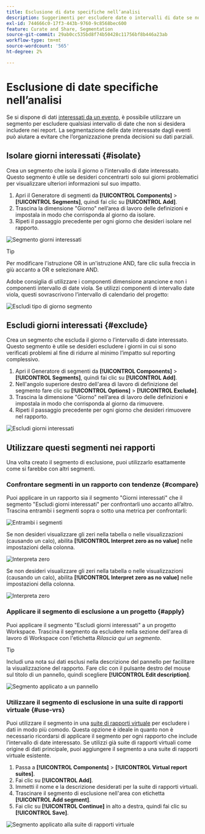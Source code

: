 ```yaml
---
title: Esclusione di date specifiche nell’analisi
description: Suggerimenti per escludere date o intervalli di date se non si desidera includerli nei rapporti.
exl-id: 744666c0-17f3-443b-9760-9c8568bec600
feature: Curate and Share, Segmentation
source-git-commit: 29ab0cc535bd8f74b50428c11756bf8b446a23ab
workflow-type: tm+mt
source-wordcount: '565'
ht-degree: 2%

---
```


# Esclusione di date specifiche nell’analisi

Se si dispone di dati [interessati da un evento](overview.md), è possibile utilizzare un segmento per escludere qualsiasi intervallo di date che non si desidera includere nei report. La segmentazione delle date interessate dagli eventi può aiutare a evitare che l’organizzazione prenda decisioni su dati parziali.

## Isolare giorni interessati {#isolate}

Crea un segmento che isola il giorno o l’intervallo di date interessato. Questo segmento è utile se desideri concentrarti solo sui giorni problematici per visualizzare ulteriori informazioni sul suo impatto.

1. Apri il Generatore di segmenti da **[!UICONTROL Components]** > **[!UICONTROL Segments]**, quindi fai clic su **[!UICONTROL Add]**.
2. Trascina la dimensione &quot;Giorno&quot; nell’area di lavoro delle definizioni e impostala in modo che corrisponda al giorno da isolare.
3. Ripeti il passaggio precedente per ogni giorno che desideri isolare nel rapporto.

![Segmento giorni interessati](assets/affected_days.jpg)

>[!TIP]
>
>Per modificare l&#39;istruzione OR in un&#39;istruzione AND, fare clic sulla freccia in giù accanto a OR e selezionare AND.

Adobe consiglia di utilizzare i componenti dimensione arancione e non i componenti intervallo di date viola. Se utilizzi componenti di intervallo date viola, questi sovrascrivono l’intervallo di calendario del progetto:

![Escludi tipo di giorno segmento](assets/exclude_segment_day_type.jpg)

## Escludi giorni interessati {#exclude}

Crea un segmento che escluda il giorno o l’intervallo di date interessato. Questo segmento è utile se desideri escludere i giorni in cui si sono verificati problemi al fine di ridurre al minimo l’impatto sul reporting complessivo.

1. Apri il Generatore di segmenti da **[!UICONTROL Components]** > **[!UICONTROL Segments]**, quindi fai clic su **[!UICONTROL Add]**.
2. Nell&#39;angolo superiore destro dell&#39;area di lavoro di definizione del segmento fare clic su **[!UICONTROL Options]** > **[!UICONTROL Exclude]**.
3. Trascina la dimensione &quot;Giorno&quot; nell’area di lavoro delle definizioni e impostala in modo che corrisponda al giorno da rimuovere.
4. Ripeti il passaggio precedente per ogni giorno che desideri rimuovere nel rapporto.

![Escludi giorni interessati](assets/exclude_affected_days.jpg)

## Utilizzare questi segmenti nei rapporti

Una volta creato il segmento di esclusione, puoi utilizzarlo esattamente come si farebbe con altri segmenti.

### Confrontare segmenti in un rapporto con tendenze {#compare}

Puoi applicare in un rapporto sia il segmento &quot;Giorni interessati&quot; che il segmento &quot;Escludi giorni interessati&quot; per confrontarli uno accanto all’altro. Trascina entrambi i segmenti sopra o sotto una metrica per confrontarli:

![Entrambi i segmenti](assets/affected_and_exclude.png)

Se non desideri visualizzare gli zeri nella tabella o nelle visualizzazioni (causando un calo), abilita **[!UICONTROL Interpret zero as no value]** nelle impostazioni della colonna.

![Interpreta zero](assets/interpret_zero.png)

Se non desideri visualizzare gli zeri nella tabella o nelle visualizzazioni (causando un calo), abilita **[!UICONTROL Interpret zero as no value]** nelle impostazioni della colonna.

![Interpreta zero](assets/interpret_zero.png)

### Applicare il segmento di esclusione a un progetto {#apply}

Puoi applicare il segmento &quot;Escludi giorni interessati&quot; a un progetto Workspace. Trascina il segmento da escludere nella sezione dell&#39;area di lavoro di Workspace con l&#39;etichetta *Rilascia qui un segmento*.

>[!TIP]
>
>Includi una nota sui dati esclusi nella descrizione del pannello per facilitare la visualizzazione del rapporto. Fare clic con il pulsante destro del mouse sul titolo di un pannello, quindi scegliere **[!UICONTROL Edit description]**.

![Segmento applicato a un pannello](assets/exclude_segment_panel.jpg)

### Utilizzare il segmento di esclusione in una suite di rapporti virtuale {#use-vrs}

Puoi utilizzare il segmento in una [suite di rapporti virtuale](/help/components/vrs/vrs-about.md) per escludere i dati in modo più comodo. Questa opzione è ideale in quanto non è necessario ricordarsi di applicare il segmento per ogni rapporto che include l’intervallo di date interessato. Se utilizzi già suite di rapporti virtuali come origine di dati principale, puoi aggiungere il segmento a una suite di rapporti virtuale esistente.

1. Passa a **[!UICONTROL Components]** > **[!UICONTROL Virtual report suites]**.
2. Fai clic su **[!UICONTROL Add]**.
3. Immetti il nome e la descrizione desiderati per la suite di rapporti virtuali.
4. Trascinare il segmento di esclusione nell&#39;area con etichetta **[!UICONTROL Add segment]**.
5. Fai clic su **[!UICONTROL Continue]** in alto a destra, quindi fai clic su **[!UICONTROL Save]**.

![Segmento applicato alla suite di rapporti virtuale](assets/exclude_segment_vrs.png)
